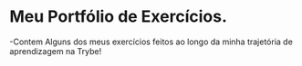 # Meu Portfólio de Exercícios.

-Contem Alguns dos meus exercícios feitos ao longo da minha trajetória de aprendizagem na Trybe!
